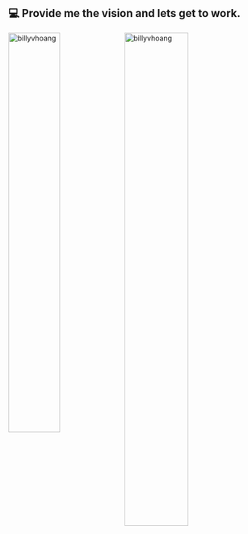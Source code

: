 <h2>💻 Provide me the vision and lets get to work.</h2>


<div>
  <img width="45%" align="left" src="https://github-readme-stats.vercel.app/api/top-langs?username=billyvhoang&show_icons=true&locale=en&layout=compact" alt="billyvhoang" />
  <img width="50%"  src="https://github-readme-streak-stats.herokuapp.com/?user=billyvhoang&" alt="billyvhoang" />
</div>

